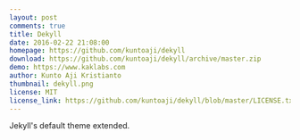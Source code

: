 ```yaml
---
layout: post
comments: true
title: Dekyll
date: 2016-02-22 21:08:00
homepage: https://github.com/kuntoaji/dekyll
download: https://github.com/kuntoaji/dekyll/archive/master.zip
demo: https://www.kaklabs.com
author: Kunto Aji Kristianto
thumbnail: dekyll.png
license: MIT
license_link: https://github.com/kuntoaji/dekyll/blob/master/LICENSE.txt
---
```


Jekyll's default theme extended.
